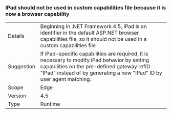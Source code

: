### IPad should not be used in custom capabilities file because it is now a browser capability

|   |   |
|---|---|
|Details|Beginning in .NET Framework 4.5, iPad is an identifier in the default ASP.NET browser capabilities file, so it should not be used in a custom capabilities file|
|Suggestion|If iPad-specific capabilities are required, it is necessary to modify iPad behavior by setting capabilities on the pre-defined gateway refID &quot;IPad&quot; instead of by generating a new &quot;IPad&quot; ID by user agent matching.|
|Scope|Edge|
|Version|4.5|
|Type|Runtime|
